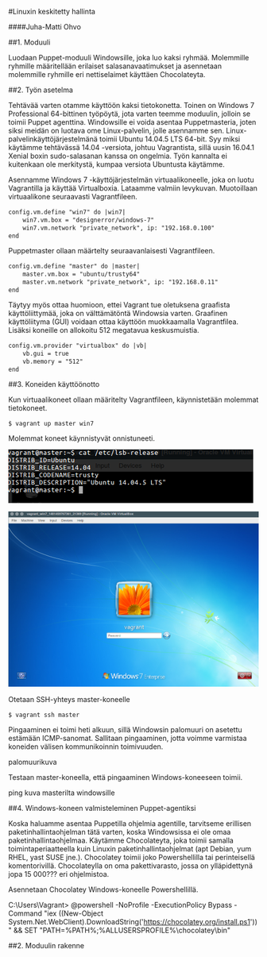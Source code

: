 #Linuxin keskitetty hallinta

####Juha-Matti Ohvo

##1. Moduuli

Luodaan Puppet-moduuli Windowsille, joka luo kaksi ryhmää. Molemmille ryhmille määritellään erilaiset salasanavaatimukset ja asennetaan molemmille ryhmille eri nettiselaimet käyttäen Chocolateyta.


##2. Työn asetelma

Tehtävää varten otamme käyttöön kaksi tietokonetta. Toinen on Windows 7 Professional 64-bittinen työpöytä, jota varten teemme moduulin, jolloin se toimii Puppet agenttina. Windowsille ei voida asentaa Puppetmasteria, joten siksi meidän on luotava ome Linux-palvelin, jolle asennamme sen. Linux-palvelinkäyttöjärjestelmänä toimii Ubuntu 14.04.5 LTS 64-bit. Syy miksi käytämme tehtävässä 14.04 -versiota, johtuu Vagrantista, sillä uusin 16.04.1 Xenial boxin sudo-salasanan kanssa on ongelmia. Työn kannalta ei kuitenkaan ole merkitystä, kumpaa versiota Ubuntusta käytämme.

Asennamme Windows 7 -käyttöjärjestelmän virtuaalikoneelle, joka on luotu Vagrantilla ja käyttää Virtualboxia. Lataamme valmiin levykuvan. Muotoillaan virtuaalikone seuraavasti Vagrantfileen.

	config.vm.define "win7" do |win7|
		win7.vm.box = "designerror/windows-7"
		win7.vm.network "private_network", ip: "192.168.0.100"
	end

Puppetmaster ollaan määrtelty seuraavanlaisesti Vagrantfileen.

	config.vm.define "master" do |master|
		master.vm.box = "ubuntu/trusty64"
		master.vm.network "private_network", ip: "192.168.0.11"
	end

Täytyy myös ottaa huomioon, ettei Vagrant tue oletuksena graafista käyttöliittymää, joka on välttämätöntä Windowsia varten. Graafinen käyttöliityma (GUI) voidaan ottaa käyttöön muokkaamalla Vagrantfilea. Lisäksi koneille on allokoitu 512 megatavua keskusmuistia.

	config.vm.provider "virtualbox" do |vb|
		vb.gui = true
		vb.memory = "512"
	end


##3. Koneiden käyttöönotto

Kun virtuaalikoneet ollaan määritelty Vagrantfileen, käynnistetään molemmat tietokoneet.

	$ vagrant up master win7

Molemmat koneet käynnistyvät onnistuneeti.

![master-login](master_login.png)

![windows7-login](vagrant_win_login.png)

Otetaan SSH-yhteys master-koneelle

	$ vagrant ssh master

Pingaaminen ei toimi heti alkuun, sillä Windowsin palomuuri on asetettu estämään ICMP-sanomat. Sallitaan pingaaminen, jotta voimme varmistaa koneiden välisen kommunikoinnin toimivuuden.

  palomuurikuva

Testaan master-koneella, että pingaaminen Windows-koneeseen toimii.

  ping kuva masterilta windowsille


##4. Windows-koneen valmisteleminen Puppet-agentiksi


Koska haluamme asentaa Puppetilla ohjelmia agentille, tarvitseme erillisen paketinhallintaohjelman tätä varten, koska Windowsissa ei ole omaa paketinhallintaohjelmaa. Käytämme Chocolateyta, joka toimii samalla toimintaperiaatteella kuin Linuxin paketinhallintaohjelmat (apt Debian, yum RHEL, yast SUSE jne.). Chocolatey toimii joko Powershellilla tai perinteisellä komentorivillä. Chocolateylla on oma pakettivarasto, jossa on ylläpidettynä jopa 15 000??? eri ohjelmistoa.

Asennetaan Chocolatey Windows-koneelle Powershellillä.

  C:\Users\Vagrant> @powershell -NoProfile -ExecutionPolicy Bypass -Command "iex ((New-Object System.Net.WebClient).DownloadString('https://chocolatey.org/install.ps1'))" && SET "PATH=%PATH%;%ALLUSERSPROFILE%\chocolatey\bin"


##2. Moduulin rakenne
